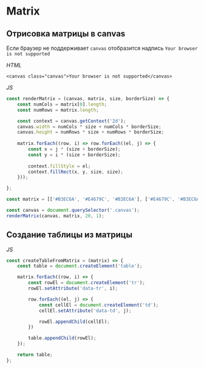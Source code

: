 # Matrix

## Отрисовка матрицы в canvas

Если браузер не поддерживает ```canvas``` отобразится надпись ```Your browser is not supported```

*HTML*
```
<canvas class="canvas">Your browser is not supported</canvas>
```

*JS*
```javascript
const renderMatrix = (canvas, matrix, size, borderSize) => {
    const numCols = matrix[0].length;
    const numRows = matrix.length;

    const context = canvas.getContext('2d');
    canvas.width = numCols * size + numCols * borderSize;
    canvas.height = numRows * size + numRows * borderSize;
    
    matrix.forEach((row, i) => row.forEach((el, j) => {
        const x = j * (size + borderSize);
        const y = i * (size + borderSize);
        
        context.fillStyle = el;
        context.fillRect(x, y, size, size);
    }));

};
```

```javascript
const matrix = [['#B3EC6A', '#E4679C', '#B3EC6A'], ['#E4679C', '#B3EC6A', '#E4679C'], ['#B3EC6A', '#E4679C', '#B3EC6A']];

const canvas = document.querySelector('.canvas');
renderMatrix(canvas, matrix, 20, 1);
```

## Создание таблицы из матрицы

*JS*
```javascript
const createTableFromMatrix = (matrix) => {
    const table = document.createElement('table');

    matrix.forEach((row, i) => {
        const rowEl = document.createElement('tr');
        rowEl.setAttribute('data-tr', i);

        row.forEach((el, j) => {
            const cellEl = document.createElement('td');
            cellEl.setAttribute('data-td', j);

            rowEl.appendChild(cellEl);
        })

        table.appendChild(rowEl);
    });

    return table;
};
```
